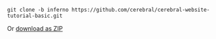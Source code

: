 `git clone -b inferno https://github.com/cerebral/cerebral-website-tutorial-basic.git`

Or [download as ZIP](https://github.com/cerebral/cerebral-website-tutorial-basic/archive/inferno.zip)

